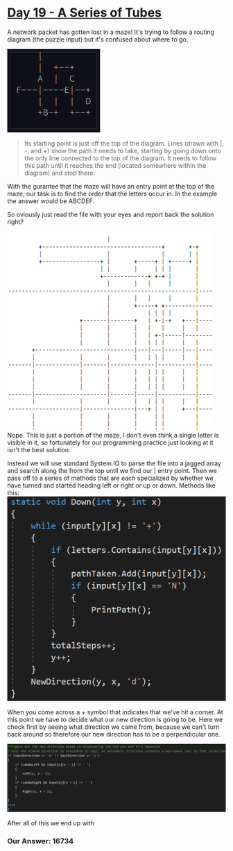 # [Day 19 - A Series of Tubes](http://adventofcode.com/2017/day/19)

A network packet has gotten lost in a maze! It's trying to follow a routing diagram (the puzzle input) but it's confused about 
where to go. 

![A maze with letters that represent paths](../images/diagram.png)

>Its starting point is just off the top of the diagram. Lines (drawn with |, -, and +) show the path it needs to take,
starting by going down onto the only line connected to the top of the diagram. It needs to follow this path until it reaches
the end (located somewhere within the diagram) and stop there.

With the gurantee that the maze will have an entry point at the top of the maze, our task is to find the order that the letters 
occur in. In the example the answer would be ABCDEF. 

So oviously just read the file with your eyes and report back the solution right?

![portion of the maze](../images/maze.png)
Nope. This is just a portion of the maze, I don't even think a single letter is visible in it, so fortunately for our programming 
practice just looking at it isn't the best solution. 

Instead we will use standard System.IO to parse the file into a jagged array and search along the from the top until we find our | entry 
point. Then we pass off to a series of methods that are each specialized by whether we have turned and started heading left or right
or up or down. Methods like this: 
![a method that searches down the maze](../images/down.png)

When you come across a + symbol that indicates that we've hit a corner. At this point we have to decide what our new direction is 
going to be. Here we check first by seeing what direction we came from, because we can't turn back around so therefore our new 
direction has to be a perpendicular one. 

![new direction](../images/day19-direction.png)

After all of this we end up with 

### Our Answer: 16734
